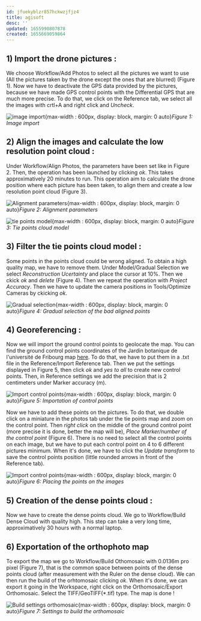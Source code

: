 ```yaml
---
id: jfuekyblzr857hckwzjfjz4
title: agisoft
desc: ''
updated: 1655990807878
created: 1655669059864
---
```

## 1) Import the drone pictures : 

We choose Workflow/Add Photos to select all the pictures we want to use (All the pictures taken by the drone except the ones that are blurred) (Figure 1). Now we have to deactivate the GPS data provided by the pictures, because we have made GPS control points with the Differential GPS that are much more precise. To do that, we click on the Reference tab, we select all the images with crtl+A and right click and *Uncheck*.

![image import](assets/images/image_import.png){max-width : 600px, display: block, margin: 0 auto}*Figure 1: Image import*

## 2) Align the images and calculate the low resolution point cloud : 

Under Workflow/Align Photos, the parameters have been set like in Figure 2. Then, the operation has been launched by clicking *ok*. This takes approximatively 20 minutes to run. This operation aim to calculate the drone position where each picture has been taken, to align them and create a low resolution point cloud (Figure 3).

![Alignment parameters](assets/images/alignement_parameters.png){max-width : 600px, display: block, margin: 0 auto}*Figure 2: Alignment parameters*

![tie points model](assets/images/tie_points_model.png){max-width : 600px, display: block, margin: 0 auto}*Figure 3: Tie points cloud model*

## 3) Filter the tie points cloud model : 

Some points in the points cloud could be wrong aligned. To obtain a high quality map, we have to remove them. Under Model/Gradual Selection we select *Reconstruction Ucertainty* and place the cursor at 10%. Then we ckick *ok* and *delete* (Figure 4). Then we repeat the operation with *Project Accuracy*. Then we have to update the camera positions in Tools/Optimize Cameras by ckicking *ok*.

![Gradual selection](assets/images/Gradual_selection.png){max-width : 600px, display: block, margin: 0 auto}*Figure 4: Gradual selection of the bad aligned points*

## 4) Georeferencing :

Now we will import the ground control points to geolocate the map. You can find the ground control points coordinates of the Jardin botanique de l'université de Fribourg map [here](https://www.dbgi.org/dendron-dbgi/notes/oqjyhh23glvv5kns81yi68y/). To do that, we have to put them in a .txt file in the Reference/Import Reference tab. Then we put the settings displayed in Figure 5, then click *ok* and *yes to all* to create new control points. Then, in Reference settings we add the precision that is 2 centimeters under Marker accuracy (m).

![Import control points](assets/images/import_references.png){max-width : 600px, display: block, margin: 0 auto}*Figure 5: Importation of control points*

Now we have to add these points on the pictures. To do that, we double click on a miniature in the photos tab under the tie points map and zoom on the control point. Then *right click* on the middle of the ground control point (more precise it is done, better the map will be), *Place Marker/number of the control point* (Figure 6). There is no need to select all the control points on each image, but we have to put each control point on 4 to 6 different pictures minimum. When it's done, we have to click the *Update transform* to save the control points position (little rounded arrows in front of the Reference tab).

![Import control points](assets/images/place_points.png){max-width : 600px, display: block, margin: 0 auto}*Figure 6: Placing the points on the images*

## 5) Creation of the dense points cloud :

Now we have to create the dense points cloud. We go to Workflow/Build Dense Cloud with quality high. This step can take a very long time, approximatively 30 hours with a normal laptop.

## 6) Exportation of the orthophoto map

To export the map we go to Workflow/Build Othomosaic with 0.0136m pro pixel (Figure 7), that is the common space between points of the dense points cloud (after measurement with the Ruler on the dense cloud). We can then run the build of the orhtomosaic clicking *ok*. When it's done, we can export it going in the Workspace, right click on the Orthomosaic/Export Orthomosaic. Select the TIFF/GeoTIFF(*.tif) type. The map is done !

![Build settings orthomosaic](assets/images/settings_orthomosaic.png){max-width : 600px, display: block, margin: 0 auto}*Figure 7: Settings to build the orthomosaic*

